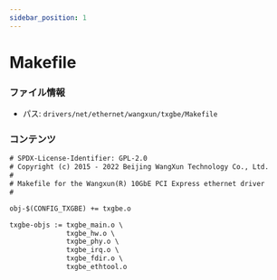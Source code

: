 ```yaml
---
sidebar_position: 1
---
```

# Makefile

### ファイル情報

- パス: `drivers/net/ethernet/wangxun/txgbe/Makefile`

### コンテンツ

```txt
# SPDX-License-Identifier: GPL-2.0
# Copyright (c) 2015 - 2022 Beijing WangXun Technology Co., Ltd.
#
# Makefile for the Wangxun(R) 10GbE PCI Express ethernet driver
#

obj-$(CONFIG_TXGBE) += txgbe.o

txgbe-objs := txgbe_main.o \
              txgbe_hw.o \
              txgbe_phy.o \
              txgbe_irq.o \
              txgbe_fdir.o \
              txgbe_ethtool.o

```
